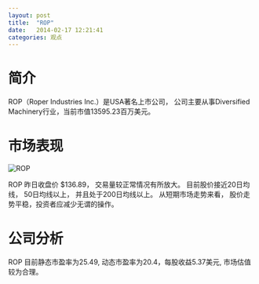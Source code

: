 ```yaml
---
layout: post
title:  "ROP"
date:   2014-02-17 12:21:41
categories: 观点
---
```


# 简介
ROP（Roper Industries Inc.）是USA著名上市公司，
公司主要从事Diversified Machinery行业，当前市值13595.23百万美元。

# 市场表现

![ROP](http://finviz.com/chart.ashx?t=ROP&ty=c&ta=1&p=d&s=l)

ROP 昨日收盘价 $136.89，
交易量较正常情况有所放大。
目前股价接近20日均线，
50日均线以上，
并且处于200日均线以上。
从短期市场走势来看，
股价走势平稳，投资者应减少无谓的操作。

# 公司分析
ROP 目前静态市盈率为25.49, 动态市盈率为20.4，每股收益5.37美元,
市场估值较为合理。
